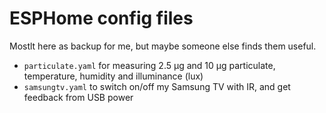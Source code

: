 # ESPHome config files

Mostlt here as backup for me, but maybe someone else finds them useful.

- `particulate.yaml` for measuring 2.5 µg and 10 µg particulate, temperature, humidity and illuminance (lux)
- `samsungtv.yaml` to switch on/off my Samsung TV with IR, and get feedback from USB power
